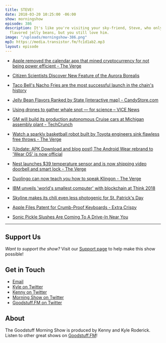```yaml
---
title: STEVE!
date: 2018-03-20 10:25:00 -06:00
show: morningshow
episode: 386
description: It's like you're visiting your sky-friend, Steve, who only eats nacho
  flavored jelly beans, but you still love him.
image: "/uploads/morningshow-386.png"
mp3: https://media.transistor.fm/fc1d1ab2.mp3
layout: episode
---
```


* [Apple removed the calendar app that mined cryptocurrency for not being power efficient - The Verge](https://www.theverge.com/2018/3/14/17119474/apple-mac-calendar-app-cryptocurrency-mining)

* [Citizen Scientists Discover New Feature of the Aurora Borealis](https://gizmodo.com/citizen-scientists-discover-new-feature-of-the-aurora-b-1823771694)

* [Taco Bell's Nacho Fries are the most successful launch in the chain's history](https://www.cnbc.com/2018/03/13/taco-bells-nacho-fries-are-the-most-successful-launch-in-the-chains-history.html)

* [Jelly Bean Flavors Ranked by State [interactive map] - CandyStore.com](https://www.candystore.com/blog/facts-trivia/jelly-beans-flavor-rankings/)

* [Using drones to gather whale snot — for science – VICE News](https://news.vice.com/en_us/article/43bgvp/using-drones-to-gather-whale-snot-for-science?utm_source=vicenewstwitter)

* [GM will build its production autonomous Cruise cars at Michigan assembly plant - TechCrunch](https://techcrunch.com/2018/03/15/gm-will-build-its-production-autonomous-cruise-cars-at-michigan-assembly-plant/)

* [Watch a sparkly basketball robot built by Toyota engineers sink flawless free throws - The Verge](https://www.theverge.com/tldr/2018/3/15/17123812/basketball-robot-toyota-sparkly-arvalq-tokyo)

* [[Update: APK Download and blog post] The Android Wear rebrand to 'Wear OS' is now official](https://www.androidpolice.com/2018/03/15/android-wear-rebrand-wear-os-now-official/)

* [Nest launches $39 temperature sensor and is now shipping video doorbell and smart lock - The Verge](https://www.theverge.com/circuitbreaker/2018/3/15/17123822/nest-temperature-sensor-video-doorbell-smart-lock-price-features)

* [Duolingo can now teach you how to speak Klingon - The Verge](https://www.theverge.com/2018/3/15/17123836/duolingo-klingon-star-trek-learning-course-app-website-qapla)

* [IBM unveils 'world's smallest computer' with blockchain at Think 2018](https://mashable.com/2018/03/19/ibm-worlds-smallest-computer/#gd9bGgvZqgqK)

* [Skyline makes its chili even less photogenic for St. Patrick's Day](https://thetakeout.com/skyline-makes-its-chili-even-less-photogenic-for-st-pa-1823807757)

* [Apple Files Patent for Crumb-Proof Keyboards - Extra Crispy](http://www.myrecipes.com/extracrispy/apple-files-patent-for-curmb-proof-keyboards?xid=extracrispy_newsletter)

* [Sonic Pickle Slushes Are Coming To A Drive-In Near You](https://uproxx.com/life/sonic-pickle-slushes/)

***

## Support Us
*Want to support the show?* Visit our [Support page](https://goodstuff.fm/support) to help make this show possible!

## Get in Touch
* [Email](mailto:kyle@goodstuff.fm)
* [Kyle on Twitter](http://twitter.com/dogburps)
* [Kenny on Twitter](http://twitter.com/pizzarobotics)
* [Morning Show on Twitter](http://twitter.com/morningshowam)
* [Goodstuff.FM on Twitter](http://twitter.com/goodstufffm)

## About
The Goodstuff Morning Show is produced by Kenny and Kyle Roderick. Listen to other great shows on [Goodstuff.FM](http://goodstuff.fm/shows)!

